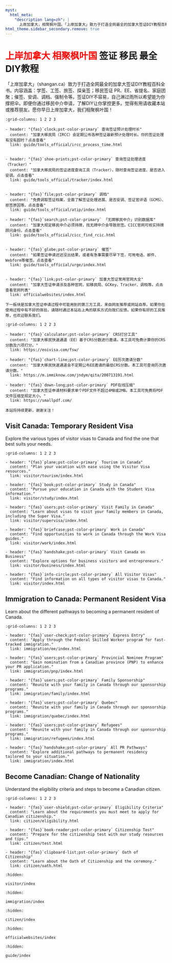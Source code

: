 ```yaml
---
myst:
  html_meta:
    "description lang=zh": |
      上岸加拿大，相聚枫叶国。「上岸加拿大」致力于打造全网最全的加拿大签证DIY教程百科全书。内容涵盖：学签、工签、旅游签、探亲签、超级签证；移民签 PR、EE、PNP；Webform、安调、调档、强制令等等。
html_theme.sidebar_secondary.remove: true
---
```


# <span style="color:red;">上岸加拿大 相聚枫叶国</span> 签证 移民 最全DIY教程
「上岸加拿大」（shangan.ca）致力于打造全网最全的加拿大签证DIY教程百科全书。内容涵盖：学签、工签、旅签、探亲签；移民签证 PR、EE、省提名、家庭团聚；催签、安调、调档、强制令等。签证DIY不容易，自己淋过雨所以希望能为你撑把伞。即便你通过移民中介申请，了解DIY让你掌控更多。觉得有用请收藏本站或推荐朋友。愿你早日上岸加拿大，我们相聚枫叶国！

```{gallery-grid}
:grid-columns: 1 2 2 3

- header: "{fas}`clock;pst-color-primary` 查询签证预计处理时长"
  content: "加拿大移民局（IRCC）会定期公布各种签证最新预计处理时长。你的签证处理有没有超时？点击查看"
  link: guide/tools_official/ircc_process_time.html


- header: "{fas}`shoe-prints;pst-color-primary` 查询签证处理进度（Tracker）"
  content: "加拿大移民局的签证进度查询工具（Tracker），随时查询签证进度、是否进入安调。点击查看"
  link: guide/tools_official/tracker/index.html


- header: "{fas}`file;pst-color-primary` 调档"
  content: "免费调取签证档案，全面了解签证处理进展、是否安调、签证官评语（GCMS）、拒签原因等。点击查看"
  link: guide/tools_official/atip/index.html

- header: "{fas}`search;pst-color-primary` 「无牌移民中介」识别数据库"
  content: "加拿大规定移民中介必须持牌，找无牌中介会导致拒签。CICC官网可核实持牌顾问身份。点击查看"
  link: guide/tools_official/cicc_find_rcic.html


- header: "{fas}`globe;pst-color-primary` 催签"
  content: "如果签证申请迟迟没出结果，或者有急事需要尽早下签，可用电话、邮件、Webform等催签。点击查看"
  link: guide/tools_official/urge/index.html


- header: "{fas}`link;pst-color-primary` 加拿大签证常用官网大全"
  content: "加拿大签证申请涉及各种官网，如移民局、GCKey、Tracker、调档等。点击查看官网列表"
  link: officialwebsites/index.html
```

```{admonition} 第三方工具
下一板块是加拿大签证申请过程中可能用到的第三方工具，来自网友推荐或网站自荐。如果你在使用过程中有不好的体验，请随时通过本站右上角的联系方式向我们反馈。如果你有好的工具推荐，也欢迎联系我们。
```

```{gallery-grid}
:grid-columns: 1 2 2 3

- header: "{fas}`calculator;pst-color-primary` CRS打分工具"
  content: "加拿大移民快速通道（EE）基于CRS分数进行邀请。本工具可免费计算你的CRS分数及六项打分。"
  link: https://eoivisa.com/fsw/

- header: "{fas}`chart-line;pst-color-primary` EE历次邀请分数"
  content: "加拿大移民快速通道会不定期公布EE邀请的最低CRS分数。本工具可查询历次邀请分数。"
  link: https://m.immiknow.com/jndym/qita/200713191.html
   
- header: "{fas}`down-long;pst-color-primary` PDF在线压缩"
  content: "加拿大签证申请材料要求单个PDF文件不超过4MB或2MB。本工具可免费将PDF文件压缩至规定大小。"
  link: https://smallpdf.com/
```

```{important} 
本站将持续更新，谢谢关注！
```

## Visit Canada: Temporary Resident Visa

Explore the various types of visitor visas to Canada and find the one that best suits your needs.

```{gallery-grid}
:grid-columns: 1 2 2 3

- header: "{fas}`plane;pst-color-primary` Tourism in Canada"
  content: "Plan your vacation with ease using the Visitor Visa resources."
  link: visitor/tourism/index.html

- header: "{fas}`book;pst-color-primary` Study in Canada"
  content: "Pursue your education in Canada with the Student Visa information."
  link: visitor/study/index.html

- header: "{fas}`users;pst-color-primary` Visit Family in Canada"
  content: "Learn about visas to visit your family members in Canada, including the Super Visa."
  link: visitor/supervisa/index.html

- header: "{fas}`briefcase;pst-color-primary` Work in Canada"
  content: "Find opportunities to work in Canada through the Work Visa guides."
  link: visitor/work/index.html

- header: "{fas}`handshake;pst-color-primary` Visit Canada on Business"
  content: "Explore options for business visitors and entrepreneurs."
  link: visitor/business/index.html

- header: "{fas}`info-circle;pst-color-primary` All Visitor Visas"
  content: "Find information on all types of visitor visas to Canada."
  link: visitor/index.html
```


## Immigration to Canada: Permanent Resident Visa

Learn about the different pathways to becoming a permanent resident of Canada.

```{gallery-grid}
:grid-columns: 1 2 2 3

- header: "{fas}`user-check;pst-color-primary` Express Entry"
  content: "Apply through the Federal Skilled Worker program for fast-tracked immigration."
  link: immigration/ee/index.html

- header: "{fas}`users;pst-color-primary` Provincial Nominee Program"
  content: "Gain nomination from a Canadian province (PNP) to enhance your PR application."
  link: immigration/pnp/index.html

- header: "{fas}`users;pst-color-primary` Family Sponsorship"
  content: "Reunite with your family in Canada through our sponsorship programs."
  link: immigration/family/index.html

- header: "{fas}`users;pst-color-primary` Quebec"
  content: "Reunite with your family in Canada through our sponsorship programs."
  link: immigration/quebec/index.html

- header: "{fas}`users;pst-color-primary` Refugees"
  content: "Reunite with your family in Canada through our sponsorship programs."
  link: immigration/refugees/index.html

- header: "{fas}`handshake;pst-color-primary` All PR Pathways"
  content: "Explore additional pathways to permanent residency tailored to your situation."
  link: immigration/index.html
```

## Become Canadian: Change of Nationality

Understand the eligibility criteria and steps to become a Canadian citizen.

```{gallery-grid}
:grid-columns: 1 2 2 3

- header: "{fas}`user-shield;pst-color-primary` Eligibility Criteria"
  content: "Learn about the requirements you must meet to apply for Canadian citizenship."
  link: citizen/eligibility.html

- header: "{fas}`book-reader;pst-color-primary` Citizenship Test"
  content: "Prepare for the citizenship test with our study resources and tips."
  link: citizen/test.html

- header: "{fas}`clipboard-list;pst-color-primary` Oath of Citizenship"
  content: "Learn about the Oath of Citizenship and the ceremony."
  link: citizen/oath.html
```


```{toctree}
:hidden:

visitor/index
```


```{toctree}
:hidden:

immigration/index
```

```{toctree}
:hidden:

citizen/index
```

```{toctree}
:hidden:

officialwebsites/index
```

```{toctree}
:hidden:

guide/index
```
